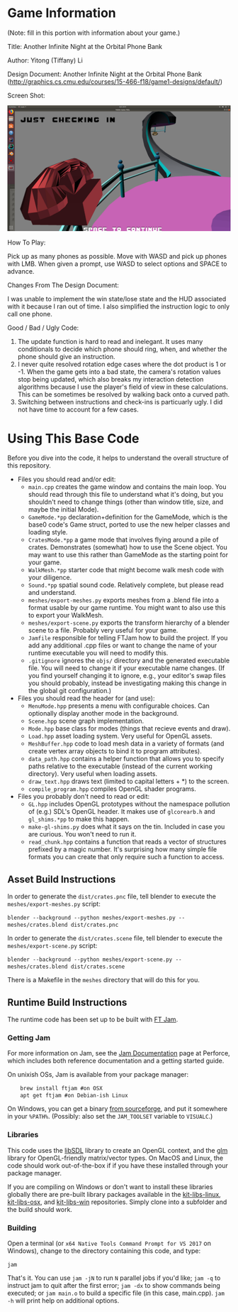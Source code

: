 # Game Information
(Note: fill in this portion with information about your game.)

Title: Another Infinite Night at the Orbital Phone Bank

Author: Yitong (Tiffany) Li

Design Document: Another Infinite Night at the Orbital Phone Bank (http://graphics.cs.cmu.edu/courses/15-466-f18/game1-designs/default/)

Screen Shot:

![Screen Shot](game1.png)

How To Play:

Pick up as many phones as possible. Move with WASD and pick up phones with LMB. When given a prompt, use WASD to select options and SPACE to advance.

Changes From The Design Document:

I was unable to implement the win state/lose state and the HUD associated with it because I ran out of time. I also simplified the instruction logic to only call one phone.

Good / Bad / Ugly Code:

1. The update function is hard to read and inelegant. It uses many conditionals to decide which phone should ring, when, and whether the phone should give an instruction.
2. I never quite resolved rotation edge cases where the dot product is 1 or -1. When the game gets into a bad state, the camera's rotation values stop being updated, which also breaks my interaction detection algorithms because I use the player's field of view in these calculations. This can be sometimes be resolved by walking back onto a curved path.
3. Switching between instructions and check-ins is particuarly ugly. I did not have time to account for a few cases.

# Using This Base Code

Before you dive into the code, it helps to understand the overall structure of this repository.
- Files you should read and/or edit:
    - ```main.cpp``` creates the game window and contains the main loop. You should read through this file to understand what it's doing, but you shouldn't need to change things (other than window title, size, and maybe the initial Mode).
    - ```GameMode.*pp``` declaration+definition for the GameMode, which is the base0 code's Game struct, ported to use the new helper classes and loading style.
    - ```CratesMode.*pp``` a game mode that involves flying around a pile of crates. Demonstrates (somewhat) how to use the Scene object. You may want to use this rather than GameMode as the starting point for your game.
    - ```WalkMesh.*pp``` starter code that might become walk mesh code with your diligence.
    - ```Sound.*pp``` spatial sound code. Relatively complete, but please read and understand.
    - ```meshes/export-meshes.py``` exports meshes from a .blend file into a format usable by our game runtime. You might want to also use this to export your WalkMesh.
    - ```meshes/export-scene.py``` exports the transform hierarchy of a blender scene to a file. Probably very useful for your game.
    - ```Jamfile``` responsible for telling FTJam how to build the project. If you add any additional .cpp files or want to change the name of your runtime executable you will need to modify this.
    - ```.gitignore``` ignores the ```objs/``` directory and the generated executable file. You will need to change it if your executable name changes. (If you find yourself changing it to ignore, e.g., your editor's swap files you should probably, instead be investigating making this change in the global git configuration.)
- Files you should read the header for (and use):
    - ```MenuMode.hpp``` presents a menu with configurable choices. Can optionally display another mode in the background.
    - ```Scene.hpp``` scene graph implementation.
    - ```Mode.hpp``` base class for modes (things that recieve events and draw).
    - ```Load.hpp``` asset loading system. Very useful for OpenGL assets.
    - ```MeshBuffer.hpp``` code to load mesh data in a variety of formats (and create vertex array objects to bind it to program attributes).
    - ```data_path.hpp``` contains a helper function that allows you to specify paths relative to the executable (instead of the current working directory). Very useful when loading assets.
    - ```draw_text.hpp``` draws text (limited to capital letters + *) to the screen.
    - ```compile_program.hpp``` compiles OpenGL shader programs.
- Files you probably don't need to read or edit:
    - ```GL.hpp``` includes OpenGL prototypes without the namespace pollution of (e.g.) SDL's OpenGL header. It makes use of ```glcorearb.h``` and ```gl_shims.*pp``` to make this happen.
    - ```make-gl-shims.py``` does what it says on the tin. Included in case you are curious. You won't need to run it.
    - ```read_chunk.hpp``` contains a function that reads a vector of structures prefixed by a magic number. It's surprising how many simple file formats you can create that only require such a function to access.

## Asset Build Instructions

In order to generate the ```dist/crates.pnc``` file, tell blender to execute the ```meshes/export-meshes.py``` script:

```
blender --background --python meshes/export-meshes.py -- meshes/crates.blend dist/crates.pnc
```

In order to generate the ```dist/crates.scene``` file, tell blender to execute the ```meshes/export-scene.py``` script:

```
blender --background --python meshes/export-scene.py -- meshes/crates.blend dist/crates.scene
```

There is a Makefile in the ```meshes``` directory that will do this for you.

## Runtime Build Instructions

The runtime code has been set up to be built with [FT Jam](https://www.freetype.org/jam/).

### Getting Jam

For more information on Jam, see the [Jam Documentation](https://www.perforce.com/documentation/jam-documentation) page at Perforce, which includes both reference documentation and a getting started guide.

On unixish OSs, Jam is available from your package manager:
```
	brew install ftjam #on OSX
	apt get ftjam #on Debian-ish Linux
```

On Windows, you can get a binary [from sourceforge](https://sourceforge.net/projects/freetype/files/ftjam/2.5.2/ftjam-2.5.2-win32.zip/download),
and put it somewhere in your `%PATH%`.
(Possibly: also set the `JAM_TOOLSET` variable to `VISUALC`.)

### Libraries

This code uses the [libSDL](https://www.libsdl.org/) library to create an OpenGL context, and the [glm](https://glm.g-truc.net) library for OpenGL-friendly matrix/vector types.
On MacOS and Linux, the code should work out-of-the-box if if you have these installed through your package manager.

If you are compiling on Windows or don't want to install these libraries globally there are pre-built library packages available in the
[kit-libs-linux](https://github.com/ixchow/kit-libs-linux),
[kit-libs-osx](https://github.com/ixchow/kit-libs-osx),
and [kit-libs-win](https://github.com/ixchow/kit-libs-win) repositories.
Simply clone into a subfolder and the build should work.

### Building

Open a terminal (or ```x64 Native Tools Command Prompt for VS 2017``` on Windows), change to the directory containing this code, and type:

```
jam
```

That's it. You can use ```jam -jN``` to run ```N``` parallel jobs if you'd like; ```jam -q``` to instruct jam to quit after the first error; ```jam -dx``` to show commands being executed; or ```jam main.o``` to build a specific file (in this case, main.cpp).  ```jam -h``` will print help on additional options.
